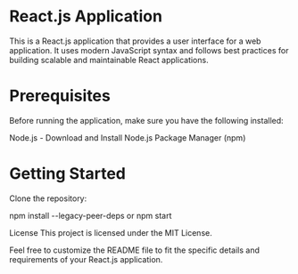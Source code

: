 # React.js Application

This is a React.js application that provides a user interface for a web application. It uses modern JavaScript syntax and follows best practices for building scalable and maintainable React applications.

# Prerequisites

Before running the application, make sure you have the following installed:

Node.js - Download and Install Node.js
Package Manager (npm)

# Getting Started

Clone the repository:

npm install --legacy-peer-deps
or
npm start

License
This project is licensed under the MIT License.

Feel free to customize the README file to fit the specific details and requirements of your React.js application.

